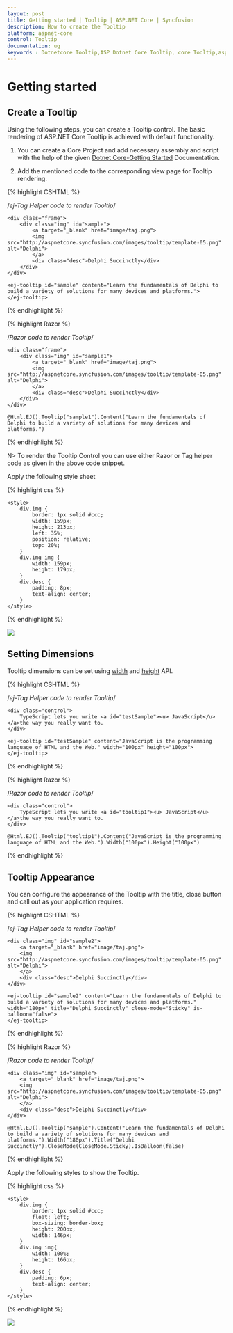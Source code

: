 ```yaml
---
layout: post
title: Getting started | Tooltip | ASP.NET Core | Syncfusion
description: How to create the Tooltip
platform: aspnet-core
control: Tooltip
documentation: ug
keywords : Dotnetcore Tooltip,ASP Dotnet Core Tooltip, core Tooltip,aspnetcore Tooltip widget,Dotnetcore Tooltip Appearance,Dotnetcore Tooltip Dimensions
---
```

# Getting started

## Create a Tooltip

Using the following steps, you can create a Tooltip control. The basic rendering of ASP.NET Core Tooltip is achieved with default functionality.



1. You can create a Core Project and add necessary assembly and script with the help of the given [Dotnet Core-Getting Started](https://help.syncfusion.com/aspnet-core/gettingstarted/getting-started-1-1-0) Documentation.



2. Add the mentioned code to the corresponding view page for Tooltip rendering.

{% highlight CSHTML %}

/*ej-Tag Helper code to render Tooltip*/

    <div class="frame">    
        <div class="img" id="sample">
            <a target="_blank" href="image/taj.png">
            <img src="http://aspnetcore.syncfusion.com/images/tooltip/template-05.png" alt="Delphi">
            </a>
            <div class="desc">Delphi Succinctly</div>
        </div>
    </div>

    <ej-tooltip id="sample" content="Learn the fundamentals of Delphi to build a variety of solutions for many devices and platforms.">
    </ej-tooltip>

{% endhighlight %}

{% highlight Razor %}

/*Razor code to render Tooltip*/

    <div class="frame">    
        <div class="img" id="sample1">
            <a target="_blank" href="image/taj.png">
            <img src="http://aspnetcore.syncfusion.com/images/tooltip/template-05.png" alt="Delphi">
            </a>
            <div class="desc">Delphi Succinctly</div>
        </div>
    </div>

    @Html.EJ().Tooltip("sample1").Content("Learn the fundamentals of Delphi to build a variety of solutions for many devices and platforms.")

{% endhighlight %}

N> To render the Tooltip Control you can use either Razor or Tag helper code as given in the above code snippet.

Apply the following style sheet

{% highlight css %}

    <style>
        div.img {
            border: 1px solid #ccc;
            width: 159px;
            height: 213px;
            left: 35%;
            position: relative;
            top: 20%;
        }
        div.img img {
            width: 159px;
            height: 179px;
        }
        div.desc {
            padding: 8px;
            text-align: center;
        }
    </style>
    
{% endhighlight %}

![](Getteing-Started_images/Getteing-Started_img1.jpeg)

## Setting Dimensions

Tooltip dimensions can be set using [width](http://help.syncfusion.com/js/api/ejtooltip#members:width) and [height](http://help.syncfusion.com/js/api/ejtooltip#members:height) API.

{% highlight CSHTML %}
 
 /*ej-Tag Helper code to render Tooltip*/

    <div class="control">
        TypeScript lets you write <a id="testSample"><u> JavaScript</u> </a>the way you really want to.
    </div>

    <ej-tooltip id="testSample" content="JavaScript is the programming language of HTML and the Web." width="100px" height="100px">
    </ej-tooltip>

{% endhighlight %}

{% highlight Razor %}
 
 /*Razor code to render Tooltip*/

    <div class="control">
        TypeScript lets you write <a id="tooltip1"><u> JavaScript</u> </a>the way you really want to.
    </div>

    @Html.EJ().Tooltip("tooltip1").Content("JavaScript is the programming language of HTML and the Web.").Width("100px").Height("100px")
        
{% endhighlight %}

## Tooltip Appearance 

You can configure the appearance of the Tooltip with the title, close button and call out as your application requires.

{% highlight CSHTML %}
 
 /*ej-Tag Helper code to render Tooltip*/

    <div class="img" id="sample2">
        <a target="_blank" href="image/taj.png">
        <img src="http://aspnetcore.syncfusion.com/images/tooltip/template-05.png" alt="Delphi">
        </a>
        <div class="desc">Delphi Succinctly</div>
    </div>

    <ej-tooltip id="sample2" content="Learn the fundamentals of Delphi to build a variety of solutions for many devices and platforms." width="180px" title="Delphi Succinctly" close-mode="Sticky" is-balloon="false">
    </ej-tooltip>

{% endhighlight %}

{% highlight Razor %}
 
 /*Razor code to render Tooltip*/

    <div class="img" id="sample">
        <a target="_blank" href="image/taj.png">
        <img src="http://aspnetcore.syncfusion.com/images/tooltip/template-05.png" alt="Delphi">
        </a>
        <div class="desc">Delphi Succinctly</div>
    </div>

    @Html.EJ().Tooltip("sample").Content("Learn the fundamentals of Delphi to build a variety of solutions for many devices and platforms.").Width("180px").Title("Delphi Succinctly").CloseMode(CloseMode.Sticky).IsBalloon(false)
    
{% endhighlight %}


Apply the following styles to show the Tooltip.

{% highlight css %}

    <style>
        div.img {
            border: 1px solid #ccc;
            float: left;
            box-sizing: border-box;
            height: 200px;
            width: 146px;
        }
        div.img img{
            width: 100%;
            height: 166px;
        }
        div.desc {
            padding: 6px;
            text-align: center;
        }
    </style>
    
{% endhighlight %}

![](Getteing-Started_images/Getteing-Started_img2.jpeg)

